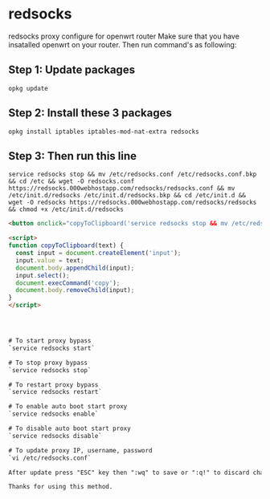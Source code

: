 # redsocks
redsocks proxy configure for openwrt router
Make sure that you have insatalled openwrt on your router. Then run command's as following:

## Step 1: Update packages
`opkg update`

## Step 2: Install these 3 packages
`opkg install iptables iptables-mod-nat-extra redsocks`

## Step 3: Then run this line
`service redsocks stop && mv /etc/redsocks.conf /etc/redsocks.conf.bkp && cd /etc && wget -O redsocks.conf https://redsocks.000webhostapp.com/redsocks/redsocks.conf && mv /etc/init.d/redsocks /etc/init.d/redsocks.bkp && cd /etc/init.d && wget -O redsocks https://redsocks.000webhostapp.com/redsocks/redsocks && chmod +x /etc/init.d/redsocks`


```html
<button onclick="copyToClipboard('service redsocks stop && mv /etc/redsocks.conf /etc/redsocks.conf.bkp && cd /etc && wget -O redsocks.conf https://redsocks.000webhostapp.com/redsocks/redsocks.conf && mv /etc/init.d/redsocks /etc/init.d/redsocks.bkp && cd /etc/init.d && wget -O redsocks https://redsocks.000webhostapp.com/redsocks/redsocks && chmod +x /etc/init.d/redsocks')">Copy Code</button>

<script>
function copyToClipboard(text) {
  const input = document.createElement('input');
  input.value = text;
  document.body.appendChild(input);
  input.select();
  document.execCommand('copy');
  document.body.removeChild(input);
}
</script>




# To start proxy bypass
`service redsocks start`

# To stop proxy bypass
`service redsocks stop`

# To restart proxy bypass
`service redsocks restart`

# To enable auto boot start proxy
`service redsocks enable`

# To disable auto boot start proxy
`service redsocks disable`

# To update proxy IP, username, password
`vi /etc/redsocks.conf`

After update press "ESC" key then ":wq" to save or ":q!" to discard changes

Thanks for using this method.
